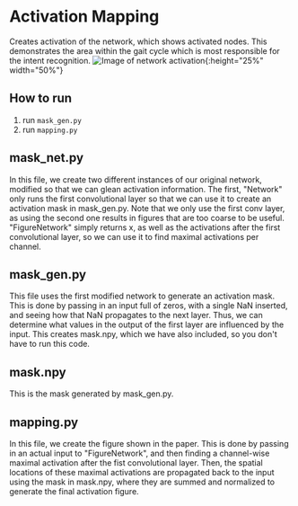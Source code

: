 # Activation Mapping
Creates activation of the network, which shows activated nodes. This demonstrates the area within the gait cycle which is most responsible for the intent recognition.
![Image of network activation](https://ieeexplore.ieee.org/mediastore_new/IEEE/content/media/7083369/9133350/9134897/rouse5-3007455-large.gif){:height="25%" width="50%"}


 
## How to run
1. run `mask_gen.py`
2. run `mapping.py`

## mask_net.py

In this file, we create two different instances of our original network, modified so that we can glean activation information. The first, "Network" only runs the first convolutional layer so that we can use it to create an activation mask in mask_gen.py. Note that we only use the first conv layer, as using the second one results in figures that are too coarse to be useful. "FigureNetwork" simply returns x, as well as the activations after the first convolutional layer, so we can use it to find maximal activations per channel.

## mask_gen.py

This file uses the first modified network to generate an activation mask. This is done by passing in an input full of zeros, with a single NaN inserted, and seeing how that NaN propagates to the next layer. Thus, we can determine what values in the output of the first layer are influenced by the input. This creates mask.npy, which we have also included, so you don't have to run this code.

## mask.npy

This is the mask generated by mask_gen.py.

## mapping.py

In this file, we create the figure shown in the paper. This is done by passing in an actual input to "FigureNetwork", and then finding a channel-wise maximal activation after the fist convolutional layer. Then, the spatial locations of these maximal activations are propagated back to the input using the mask in mask.npy, where they are summed and normalized to generate the final activation figure.

